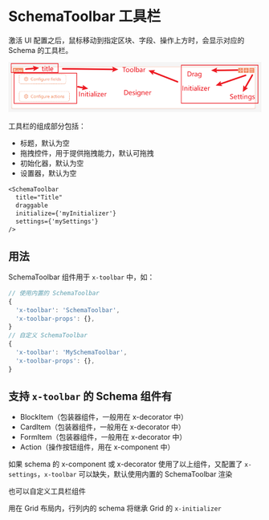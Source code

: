 # SchemaToolbar 工具栏

激活 UI 配置之后，鼠标移动到指定区块、字段、操作上方时，会显示对应的 Schema 的工具栏。

![Alt text](./image-2.png)

工具栏的组成部分包括：

- 标题，默认为空
- 拖拽控件，用于提供拖拽能力，默认可拖拽
- 初始化器，默认为空
- 设置器，默认为空

```tsx | pure
<SchemaToolbar
  title="Title"
  draggable
  initialize={'myInitializer'}
  settings={'mySettings'}
/>
```

## 用法

SchemaToolbar 组件用于 `x-toolbar` 中，如：

```ts
// 使用内置的 SchemaToolbar
{
  'x-toolbar': 'SchemaToolbar',
  'x-toolbar-props': {},
}
// 自定义 SchemaToolbar
{
  'x-toolbar': 'MySchemaToolbar',
  'x-toolbar-props': {},
}
```

## 支持 `x-toolbar` 的 Schema 组件有

- BlockItem（包装器组件，一般用在 x-decorator 中）
- CardItem（包装器组件，一般用在 x-decorator 中）
- FormItem（包装器组件，一般用在 x-decorator 中）
- Action（操作按钮组件，用在 x-component 中）

如果 schema 的 x-component 或 x-decorator 使用了以上组件，又配置了 `x-settings`，`x-toolbar` 可以缺失，默认使用内置的 SchemaToolbar 渲染

<code src="./demos/schema-toolbar-basic/index.tsx"></code>

也可以自定义工具栏组件

<code src="./demos/schema-toolbar-basic/custom.tsx"></code>

用在 Grid 布局内，行列内的 schema 将继承 Grid 的 `x-initializer`

<code src="./demos/schema-toolbar-basic/grid.tsx"></code>
